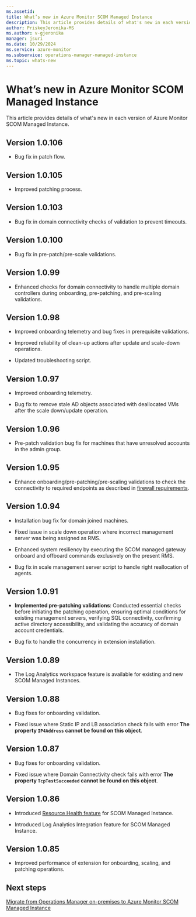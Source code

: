 ```yaml
---
ms.assetid: 
title: What’s new in Azure Monitor SCOM Managed Instance
description: This article provides details of what's new in each version of Azure Monitor SCOM Managed Instance.
author: PriskeyJeronika-MS
ms.author: v-gjeronika
manager: jsuri
ms.date: 10/29/2024
ms.service: azure-monitor
ms.subservice: operations-manager-managed-instance
ms.topic: whats-new
---
```


# What’s new in Azure Monitor SCOM Managed Instance 

This article provides details of what's new in each version of Azure Monitor SCOM Managed Instance.

## Version 1.0.106

- Bug fix in patch flow.

## Version 1.0.105

- Improved patching process.

## Version 1.0.103

- Bug fix in domain connectivity checks of validation to prevent timeouts.

## Version 1.0.100

- Bug fix in pre-patch/pre-scale validations.

## Version 1.0.99

- Enhanced checks for domain connectivity to handle multiple domain controllers during onboarding, pre-patching, and pre-scaling validations.

## Version 1.0.98

- Improved onboarding telemetry and bug fixes in prerequisite validations.

- Improved reliability of clean-up actions after update and scale-down operations.

- Updated troubleshooting script.

## Version 1.0.97

- Improved onboarding telemetry.

- Bug fix to remove stale AD objects associated with deallocated VMs after the scale down/update operation.

## Version 1.0.96

- Pre-patch validation bug fix for machines that have unresolved accounts in the admin group.

## Version 1.0.95

- Enhance onboarding/pre-patching/pre-scaling validations to check the connectivity to required endpoints as described in [firewall requirements](configure-network-firewall.md#firewall-requirements).

## Version 1.0.94

- Installation bug fix for domain joined machines.

- Fixed issue in scale down operation where incorrect management server was being assigned as RMS.

- Enhanced system resiliency by executing the SCOM managed gateway onboard and offboard commands exclusively on the present RMS.

- Bug fix in scale management server script to handle right reallocation of agents.

## Version 1.0.91

- **Implemented pre-patching validations**: Conducted essential checks before initiating the patching operation, ensuring optimal conditions for existing management servers, verifying SQL connectivity, confirming active directory accessibility, and validating the accuracy of domain account credentials.

- Bug fix to handle the concurrency in extension installation.

## Version 1.0.89

- The Log Analytics workspace feature is available for existing and new SCOM Managed Instances.

## Version 1.0.88

- Bug fixes for onboarding validation.

- Fixed issue where Static IP and LB association check fails with error **The property `IP4Address` cannot be found on this object**.

## Version 1.0.87

- Bug fixes for onboarding validation.

- Fixed issue where Domain Connectivity check fails with error **The property `TcpTestSucceeded` cannot be found on this object**.

## Version 1.0.86

- Introduced [Resource Health feature](/azure/service-health/resource-health-overview?WT.mc_id=Portal-Microsoft_Azure_Health) for SCOM Managed Instance.

- Introduced Log Analytics Integration feature for SCOM Managed Instance.

## Version 1.0.85

- Improved performance of extension for onboarding, scaling, and patching operations.

## Next steps

[Migrate from Operations Manager on-premises to Azure Monitor SCOM Managed Instance](migrate-to-operations-manager-managed-instance.md)
